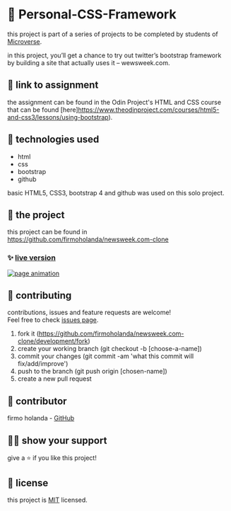 # 📃 Personal-CSS-Framework

this project is part of a series of projects to be completed by students of [Microverse](https://www.microverse.org/ 'The Global School for Remote Software Developers!').

in this project, you’ll get a chance to try out twitter’s bootstrap framework by building a site that actually uses it – wewsweek.com.



## 🔗 link to assignment

the assignment can be found in the Odin Project's HTML and CSS course that can be found [here]https://www.theodinproject.com/courses/html5-and-css3/lessons/using-bootstrap).



## 📡 technologies used

- html
- css
- bootstrap
- github

basic HTML5, CSS3, bootstrap 4 and github was used on this solo project.



## 🚀 the project

this project can be found in https://github.com/firmoholanda/newsweek.com-clone

### ✨ [live version](https://raw.githack.com/firmoholanda/newsweek.com-clone/development/index.html)

<a href="https://raw.githack.com/firmoholanda/newsweek.com-clone/development/index.html" target="_blank">
    <img alt="page animation" src="https://github.com/firmoholanda/newsweek.com-clone/blob/development/img/animation.gif"/>
</a>



## 🤝 contributing

contributions, issues and feature requests are welcome!<br/>Feel free to check [issues page](https://github.com/firmoholanda/newsweek.com-clone/development/issues).

1. fork it (https://github.com/firmoholanda/newsweek.com-clone/development/fork)
2. create your working branch (git checkout -b [choose-a-name])
3. commit your changes (git commit -am 'what this commit will fix/add/improve')
4. push to the branch (git push origin [chosen-name])
5. create a new pull request



## 🤖 contributor

firmo holanda - [GitHub](https://github.com/firmoholanda)



## 🙋‍♂ show your support

give a ⭐️ if you like this project!



## 📝 license

this project is [MIT](https://github.com/firmoholanda/newsweek.com-clone/development/blob/development/license.txt) licensed.
